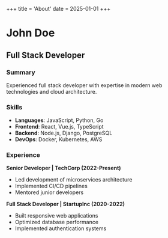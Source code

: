 +++
title = 'About'
date = 2025-01-01
+++

# John Doe
## Full Stack Developer

### Summary
Experienced full stack developer with expertise in modern web technologies and cloud architecture.

### Skills
- **Languages**: JavaScript, Python, Go
- **Frontend**: React, Vue.js, TypeScript
- **Backend**: Node.js, Django, PostgreSQL
- **DevOps**: Docker, Kubernetes, AWS

### Experience
**Senior Developer | TechCorp (2022-Present)**
- Led development of microservices architecture
- Implemented CI/CD pipelines
- Mentored junior developers

**Full Stack Developer | StartupInc (2020-2022)**
- Built responsive web applications
- Optimized database performance
- Implemented authentication systems
